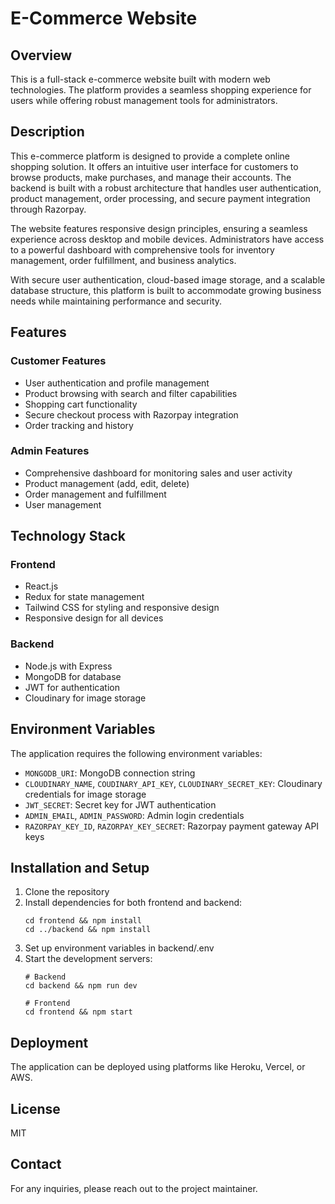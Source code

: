 # E-Commerce Website

## Overview
This is a full-stack e-commerce website built with modern web technologies. The platform provides a seamless shopping experience for users while offering robust management tools for administrators.

## Description
This e-commerce platform is designed to provide a complete online shopping solution. It offers an intuitive user interface for customers to browse products, make purchases, and manage their accounts. The backend is built with a robust architecture that handles user authentication, product management, order processing, and secure payment integration through Razorpay.

The website features responsive design principles, ensuring a seamless experience across desktop and mobile devices. Administrators have access to a powerful dashboard with comprehensive tools for inventory management, order fulfillment, and business analytics.

With secure user authentication, cloud-based image storage, and a scalable database structure, this platform is built to accommodate growing business needs while maintaining performance and security.



## Features

### Customer Features
- User authentication and profile management
- Product browsing with search and filter capabilities
- Shopping cart functionality
- Secure checkout process with Razorpay integration
- Order tracking and history

### Admin Features
- Comprehensive dashboard for monitoring sales and user activity
- Product management (add, edit, delete)
- Order management and fulfillment
- User management

## Technology Stack

### Frontend
- React.js
- Redux for state management
- Tailwind CSS for styling and responsive design
- Responsive design for all devices

### Backend
- Node.js with Express
- MongoDB for database
- JWT for authentication
- Cloudinary for image storage

## Environment Variables
The application requires the following environment variables:
- `MONGODB_URI`: MongoDB connection string
- `CLOUDINARY_NAME`, `COUDINARY_API_KEY`, `CLOUDINARY_SECRET_KEY`: Cloudinary credentials for image storage
- `JWT_SECRET`: Secret key for JWT authentication
- `ADMIN_EMAIL`, `ADMIN_PASSWORD`: Admin login credentials
- `RAZORPAY_KEY_ID`, `RAZORPAY_KEY_SECRET`: Razorpay payment gateway API keys

## Installation and Setup

1. Clone the repository
2. Install dependencies for both frontend and backend:
   ```
   cd frontend && npm install
   cd ../backend && npm install
   ```
3. Set up environment variables in backend/.env
4. Start the development servers:
   ```
   # Backend
   cd backend && npm run dev
   
   # Frontend
   cd frontend && npm start
   ```

## Deployment
The application can be deployed using platforms like Heroku, Vercel, or AWS.

## License
MIT

## Contact
For any inquiries, please reach out to the project maintainer.
